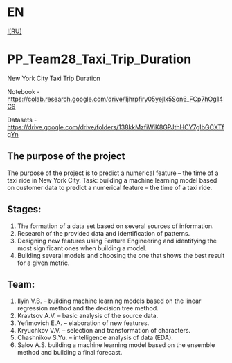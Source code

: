# EN
[![RU]](/README.ru.md)

# PP_Team28_Taxi_Trip_Duration
New York City Taxi Trip Duration

Notebook - https://colab.research.google.com/drive/1jhrpfiry05yejlx5Son6_FCp7hOg14C9

Datasets - https://drive.google.com/drive/folders/138kkMzfiWiK8GPJthHCY7gIbGCXTfgYn

## The purpose of the project
The purpose of the project is to predict a numerical feature – the time of a taxi ride in New York City.
Task: building a machine learning model based on customer data to predict a numerical feature – the time of a taxi ride.

## Stages:
1) The formation of a data set based on several sources of information.
2) Research of the provided data and identification of patterns. 
3) Designing new features using Feature Engineering and identifying the most significant ones when building a model.
4) Building several models and choosing the one that shows the best result for a given metric.

## Team:
1) Ilyin V.B. – building machine learning models based on the linear regression method and the decision tree method.
2) Kravtsov A.V. – basic analysis of the source data.
3) Yefimovich E.A. – elaboration of new features.
4) Kryuchkov V.V. – selection and transformation of characters.
5) Chashnikov S.Yu. – intelligence analysis of data (EDA).
6) Salov A.S. building a machine learning model based on the ensemble method and building a final forecast.
